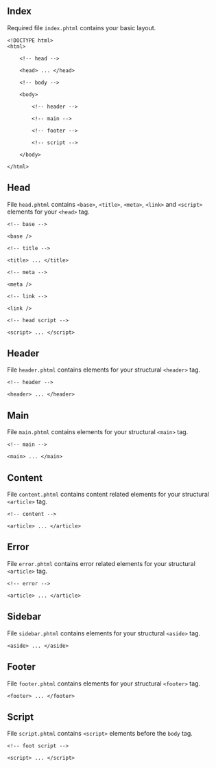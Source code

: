Index
-----

Required file `index.phtml` contains your basic layout.

```
<!DOCTYPE html>
<html>

	<!-- head -->

	<head> ... </head>

	<!-- body -->

	<body>
	
		<!-- header -->
		
		<!-- main -->
		
		<!-- footer -->
		
		<!-- script -->
	
	</body>

</html>
```


Head
----

File `head.phtml` contains `<base>`, `<title>`, `<meta>`, `<link>` and `<script>` elements for your `<head>` tag.

```
<!-- base -->

<base />

<!-- title -->

<title> ... </title>

<!-- meta -->

<meta />

<!-- link -->

<link />

<!-- head script -->

<script> ... </script>
```


Header
------

File `header.phtml` contains elements for your structural `<header>` tag.

```
<!-- header -->

<header> ... </header>
```


Main
----

File `main.phtml` contains elements for your structural `<main>` tag.

```
<!-- main -->

<main> ... </main>
```


Content
-------

File `content.phtml` contains content related elements for your structural `<article>` tag.

```
<!-- content -->

<article> ... </article>
```


Error
-----

File `error.phtml` contains error related elements for your structural `<article>` tag.

```
<!-- error -->

<article> ... </article>
```


Sidebar
-------

File `sidebar.phtml` contains elements for your structural `<aside>` tag.

```
<aside> ... </aside>
```


Footer
------

File `footer.phtml` contains elements for your structural `<footer>` tag.

```
<footer> ... </footer>
```


Script
------

File `script.phtml` contains `<script>` elements before the `body` tag.

```
<!-- foot script -->

<script> ... </script>
```